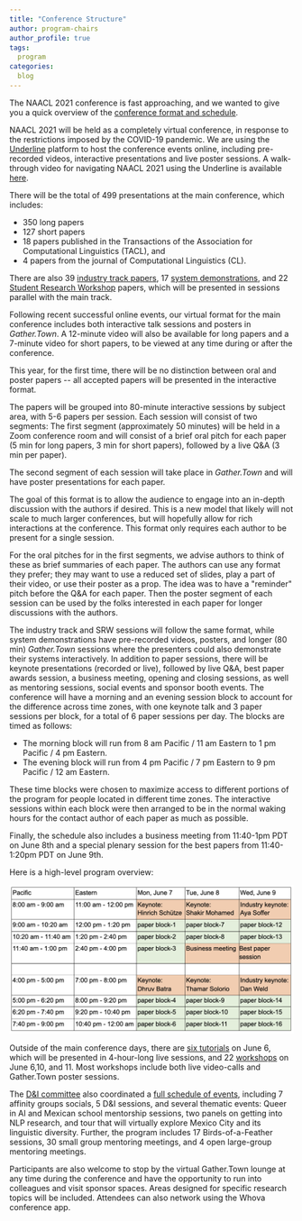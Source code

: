 ```yaml
---
title: "Conference Structure"
author: program-chairs
author_profile: true
tags:
  program
categories:
  blog
---
```

The NAACL 2021 conference is fast approaching, and we wanted to give you a quick overview of the [conference format and schedule](https://2021.naacl.org/conference-program/main/program.html).

NAACL 2021 will be held as a completely virtual conference, in response to the restrictions imposed by the COVID-19 pandemic.  We are using the [Underline](https://underline.io/events/122/reception) platform to host the conference events online, including pre-recorded videos, interactive presentations and live poster sessions.  A walk-through video for navigating NAACL 2021 using the Underline is available [here](https://screencast-o-matic.com/watch/crhwbGVh3vx).

There will be the total of 499 presentations at the main conference, which includes:
- 350 long papers
- 127 short papers
- 18 papers published in the Transactions of the Association for Computational Linguistics (TACL), and
- 4 papers from the journal of Computational Linguistics (CL).

There are also 39 [industry track papers](https://2021.naacl.org/conference-program/industry/program.html), 17 [system demonstrations](https://2021.naacl.org/conference-program/demo/program.html), and 22 [Student Research Workshop](https://2021.naacl.org/conference-program/srw/program.html) papers, which will be presented in sessions parallel with the main track.

Following recent successful online events, our virtual format for the main conference includes both interactive talk sessions and posters in *Gather.Town*. A 12-minute video will also be available for long papers and a 7-minute video for short papers, to be viewed at any time during or after the conference.

This year, for the first time, there will be no distinction between oral and poster papers -- all accepted papers will be presented in the interactive format.

The papers will be grouped into 80-minute interactive sessions by subject area, with 5-6 papers per session.  Each session will consist of two segments:
The first segment (approximately 50 minutes) will be held in a Zoom conference room and will consist of a brief oral pitch for each paper (5 min for long papers, 3 min for short papers), followed by a live Q&A (3 min per paper).

The second segment of each session will take place in *Gather.Town* and will have poster presentations for each paper.

The goal of this format is to allow the audience to engage into an in-depth discussion with the authors if desired. This is a new model that likely will not scale to much larger conferences, but will hopefully allow for rich interactions at the conference. This format only requires each author to be present for a single session.

For the oral pitches for in the first segments, we advise authors to think of these as brief summaries of each paper.  The authors can use any format they prefer; they may want to use a reduced set of slides, play a part of their video, or use their poster as a prop. The idea was to have a "reminder" pitch before the Q&A for each paper. Then the poster segment of each session can be used by the folks interested in each paper for longer discussions with the authors.

The industry track and SRW sessions will follow the same format, while system demonstrations have pre-recorded videos, posters, and longer (80 min) *Gather.Town* sessions where the presenters could also demonstrate their systems interactively.
In addition to paper sessions, there will be keynote presentations (recorded or live), followed by live Q&A, best paper awards session, a business meeting, opening and closing sessions, as well as mentoring sessions, social events and sponsor booth events.
The conference will have a morning and an evening session block to account for the difference across time zones, with one keynote talk and 3 paper sessions per block, for a total of 6 paper sessions per day.  The blocks are timed as follows:
- The morning block will run from 8 am Pacific / 11 am Eastern to 1 pm Pacific / 4 pm Eastern.
- The evening block will run from 4 pm Pacific / 7 pm Eastern to 9 pm Pacific / 12 am Eastern.

These time blocks were chosen to maximize access to different portions of the program for people located in different time zones. The interactive sessions within each block were then arranged to be in the normal waking hours for the contact author of each paper as much as possible.

Finally, the schedule also includes a business meeting from 11:40-1pm PDT on June 8th and a special plenary session for the best papers from 11:40-1:20pm PDT on June 9th.

Here is a high-level program overview:

![Conference Program](/assets/images/conference_program.png)

Outside of the main conference days, there are [six tutorials](https://2021.naacl.org/program/tutorials/) on June 6, which will be presented in 4-hour-long live sessions, and 22 [workshops](https://2021.naacl.org/program/workshops/) on June 6,10, and 11. Most workshops include both live video-calls and Gather.Town poster sessions.

The [D&I committee](https://2021.naacl.org/committees/diversity-inclusion/) also coordinated a [full schedule of events](https://2021.naacl.org/program/social/), including 7 affinity groups socials, 5 D&I sessions, and several thematic events: Queer in AI and Mexican school mentorship sessions, two panels on getting into NLP research, and tour that will virtually explore Mexico City and its linguistic diversity. Further, the program includes 17 Birds-of-a-Feather sessions, 30 small group mentoring meetings, and 4 open large-group mentoring meetings.

Participants are also welcome to stop by the virtual Gather.Town lounge at any time during the conference and have the opportunity to run into colleagues and visit sponsor spaces. Areas designed for specific research topics will be included.  Attendees can also network using the Whova conference app.
